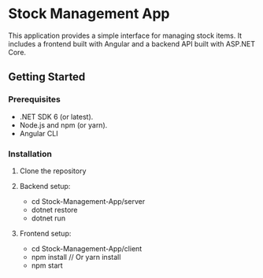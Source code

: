 # Stock Management App

This application provides a simple interface for managing stock items. It includes a frontend built with Angular and a backend API built with ASP.NET Core.

## Getting Started

### Prerequisites

* .NET SDK 6 (or latest).
* Node.js and npm (or yarn).
* Angular CLI

### Installation

1. Clone the repository

2. Backend setup:
    - cd Stock-Management-App/server
    - dotnet restore
    - dotnet run

3. Frontend setup:
    - cd Stock-Management-App/client
    - npm install  // Or yarn install
    - npm start
